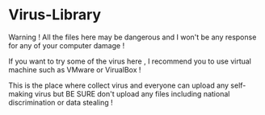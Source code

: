 # Virus-Library

Warning !
All the files here may be dangerous and I won't be any response for any of your computer damage !

If you want to try some of the virus here , I recommend you to use virtual machine such as VMware or VirualBox !

This is the place where collect virus and everyone can upload any self-making virus but BE SURE don't upload any files including national discrimination or data stealing !
